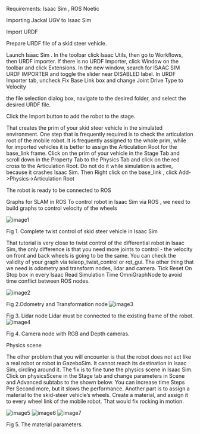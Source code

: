 Requirements: Isaac Sim , ROS Noetic

Importing Jackal UGV to Isaac Sim

Import URDF

Prepare URDF file of a skid steer vehicle. 

Launch Isaac Sim . In the toolbar click Isaac Utils, then go to Workflows, then URDF importer. If there is no URDF Importer, click Window on the toolbar and click Extensions. In the new window, search for ISAAC SIM URDF IMPORTER and toggle the slider near DISABLED label.
In URDF Importer tab, uncheck Fix Base Link box and change Joint Drive Type to Velocity

the file selection dialog box, navigate to the desired folder, and select the desired URDF file.

Click the Import button to add the robot to the stage.

That creates the prim of your skid steer vehicle in the simulated environment. One step that is frequently required is to check the articulation root of the mobile robot. It is frequently assigned to the whole prim, while for imported vehicles it is better to assign the Articulation Root for the base_link frame.
Click on the prim of your vehicle in the Stage Tab and scroll down in the Property Tab to the Physics Tab and click on the red cross to the Articulation Root. Do not do it while simulation is active, because it crashes Isaac Sim.
Then Right click on the base_link , click Add->Physics->Articulation Root

The robot is ready to be connected to ROS
	
Graphs for SLAM in ROS
To control robot in Isaac Sim via ROS , we need to build graphs  to control velocity of the wheels

![image1](https://github.com/ALARIS-NU/jackal-ugv-isaac-sim/assets/63298970/3c84e666-5334-4687-adba-f70c5a3c9f4c)

Fig 1. Complete twist control of skid steer vehicle in Isaac Sim


That tutorial is very close to twist control of the differential robot in Isaac Sim, the only difference is that you need more joints to control - the velocity on front and back wheels is going to be the same. You can check the validity of your graph via teleop_twist_control or rqt_gui.
The other thing that we need is odometry and transform nodes, lidar and camera. Tick Reset On Stop box in every Isaac Read Simulation Time OmniGraphNode to avoid time conflict between ROS nodes.

![image2](https://github.com/ALARIS-NU/jackal-ugv-isaac-sim/assets/63298970/1f5ba06a-bc09-48f5-a7e1-46f693c5ddc0)

Fig 2.Odometry and Transformation node
![image3](https://github.com/ALARIS-NU/jackal-ugv-isaac-sim/assets/63298970/7abf1ee5-e005-4d1f-8a1e-947a37795d17)

Fig 3. Lidar node
Lidar must be connected to the existing frame of the robot.
![image4](https://github.com/ALARIS-NU/jackal-ugv-isaac-sim/assets/63298970/9810790f-9cd1-4436-82da-e5deac126a48)

Fig 4. Camera node with RGB and Depth cameras.

Physics scene

The other problem that you will encounter is that the robot does not act like a real robot or robot in GazeboSim. It cannot reach its destination in Isaac Sim, circling around it. The fix is to fine tune the physics scene in Isaac Sim. Click on physicsScene in the Stage tab and change parameters in Scene and Advanced subtabs to the shown below. You can increase time Steps Per Second more, but it slows the performance. 
Another part is to assign a material to the skid-steer vehicle’s wheels. Create a material, and assign it to every wheel link of the mobile robot. That would fix rocking in motion.

![image5](https://github.com/ALARIS-NU/jackal-ugv-isaac-sim/assets/63298970/2de319ff-594d-444e-93cd-7506c7924cf2)
![image6](https://github.com/ALARIS-NU/jackal-ugv-isaac-sim/assets/63298970/4a8f06f7-db9f-472a-b291-6d8c7a44ecd7)
![image7](https://github.com/ALARIS-NU/jackal-ugv-isaac-sim/assets/63298970/6878b002-9645-4a40-a120-a0993f4130bb)




Fig 5. The material parameters.
